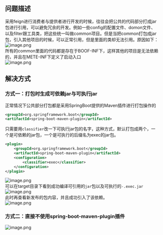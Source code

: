 <a name="SN3j2"></a>
## 问题描述
采用feign进行消费者与提供者进行开发的时候，往往会把公共的代码部分打成jar包进行引用，可以避免冗余的开发。例如一些config的配置文件、domon文件、以及filter跟工具类，把这些统一叫做common项目。但是当把common打包成jar包，引入其他项目的时候，可以正常引用，但是里面的类却无法引用。原因如下：<br />![image.png](https://cdn.nlark.com/yuque/0/2021/png/396745/1634616685665-a495f8c7-c153-4798-b48a-cc6448319030.png#clientId=ub27bacc4-464d-4&from=paste&height=630&id=u4de1937e&originHeight=1890&originWidth=3040&originalType=binary&ratio=1&rotation=0&showTitle=false&size=456338&status=done&style=shadow&taskId=u7e101d83-8fb7-4eca-901d-d0c3013746c&title=&width=1013.3333333333334)<br />所有的common里面的代码都是存在于BOOF-INF下，这样其他的项目是无法依赖的，并且在METE-INF下定义了启动入口<br />![image.png](https://cdn.nlark.com/yuque/0/2021/png/396745/1634616747292-716caf69-fc36-4a5b-9a4f-3c4aaefc8ac1.png#clientId=ub27bacc4-464d-4&from=paste&height=355&id=ubca12490&originHeight=1066&originWidth=3209&originalType=binary&ratio=1&rotation=0&showTitle=false&size=351665&status=done&style=shadow&taskId=u56bf3a7c-dae7-4e26-a40f-15d343abbd6&title=&width=1069.6666666666667)
<a name="v0EoU"></a>
## 解决方式
<a name="bmmkp"></a>
### 方式一：打包时生成可依赖jar与可执行jar
正常情况下公共部分打包都是采用SpringBoot提供的Maven插件进行打包操作的
```xml
<groupId>org.springframework.boot</groupId>
<artifactId>spring-boot-maven-plugin</artifactId>
```
只需要用`classifier`改一下可执行jar包的名字，这种方式，默认打包成两个，一个是可依赖的jar包，一个是可执行的后缀名为exec的jar包。
```xml
<plugin>
    <groupId>org.springframework.boot</groupId>
    <artifactId>spring-boot-maven-plugin</artifactId>
    <configuration>
        <classifier>exec</classifier>
    </configuration>
</plugin>
```
![image.png](https://cdn.nlark.com/yuque/0/2021/png/396745/1634616966071-fc4bfb91-08bc-4564-95a8-d74a50557aea.png#clientId=ub27bacc4-464d-4&from=paste&height=661&id=ucbcbdcb7&originHeight=1983&originWidth=3840&originalType=binary&ratio=1&rotation=0&showTitle=false&size=751055&status=done&style=shadow&taskId=u4201c22d-0519-43f7-b32c-adcea8ba290&title=&width=1280)<br />可以在target目录下看到成功编译可引用的`jar`包以及可执行的`-.exec.jar`<br />![image.png](https://cdn.nlark.com/yuque/0/2021/png/396745/1634617133811-4c12e67f-dcd7-4ea9-b658-6ab5a8833c15.png#clientId=ub27bacc4-464d-4&from=paste&height=458&id=u047da4d6&originHeight=1375&originWidth=2725&originalType=binary&ratio=1&rotation=0&showTitle=false&size=413160&status=done&style=shadow&taskId=ua3b04ba3-8624-4e52-9863-fff3d3e5378&title=&width=908.3333333333334)<br />此时再查看新发布的包内容，并且成功引入了该依赖。<br />![image.png](https://cdn.nlark.com/yuque/0/2021/png/396745/1634617063727-7134a607-634f-40ba-ad33-10cf5aebc3fa.png#clientId=ub27bacc4-464d-4&from=paste&height=338&id=u1f489e70&originHeight=1014&originWidth=2680&originalType=binary&ratio=1&rotation=0&showTitle=false&size=265224&status=done&style=shadow&taskId=ub77f52fd-1238-4bf6-9ad4-faa38423259&title=&width=893.3333333333334)
<a name="J3vLx"></a>
### 方式二：直接不使用spring-boot-maven-plugin插件
![image.png](https://cdn.nlark.com/yuque/0/2022/png/396745/1662689846228-70d87cb5-13b1-4ae0-b427-d872597b9c34.png#clientId=u6988c150-95b4-4&from=paste&height=186&id=u91ccc4ef&originHeight=464&originWidth=2158&originalType=binary&ratio=1&rotation=0&showTitle=false&size=81801&status=done&style=shadow&taskId=u7b2e2423-b5c2-4d2a-9f59-7edd1fae68d&title=&width=863.2)

